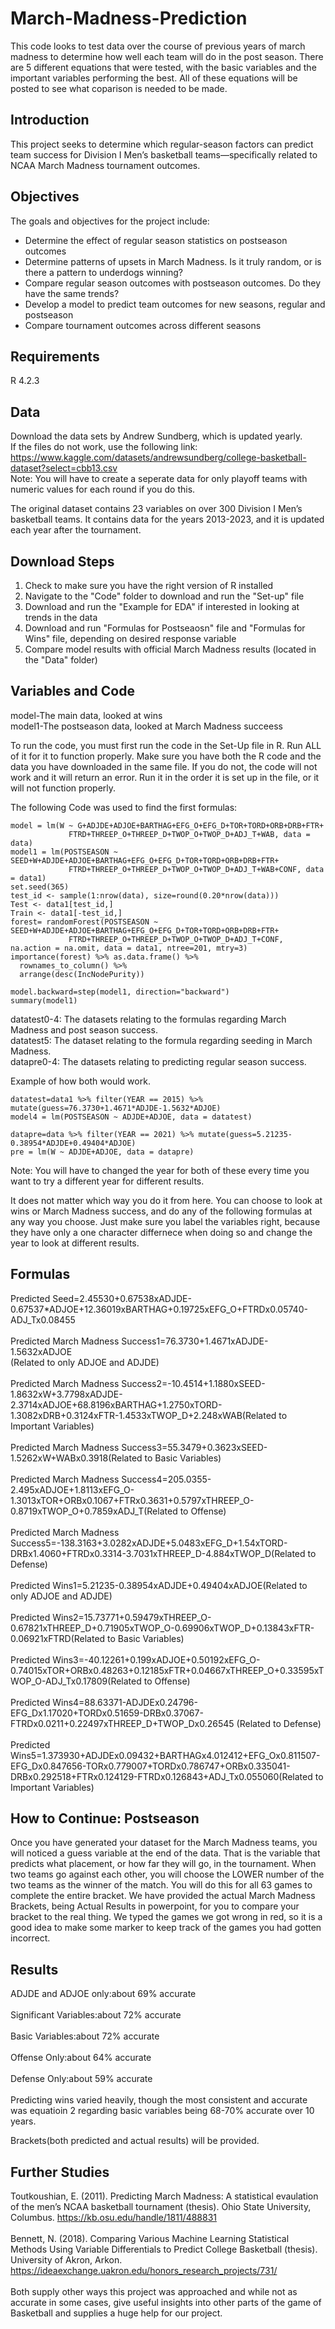 # March-Madness-Prediction
This code looks to test data over the course of previous years of march madness to determine how well each team will do in the post season. 
There are 5 different equations that were tested, with the basic variables and the important variables performing the best.
All of these equations will be posted to see what coparison is needed to be made. 

## Introduction 
This project seeks to determine which regular-season factors can predict team success for Division I Men’s basketball teams—specifically related to NCAA March Madness tournament outcomes.

## Objectives 
The goals and objectives for the project include:
- Determine the effect of regular season statistics on postseason outcomes
- Determine patterns of upsets in March Madness. Is it truly random, or is there a pattern to underdogs winning?
- Compare regular season outcomes with postseason outcomes. Do they have the same trends?
- Develop a model to predict team outcomes for new seasons, regular and postseason
- Compare tournament outcomes across different seasons

## Requirements
R 4.2.3

## Data
Download the data sets by Andrew Sundberg, which is updated yearly. <br>
If the files do not work, use the following link: https://www.kaggle.com/datasets/andrewsundberg/college-basketball-dataset?select=cbb13.csv <br>
Note: You will have to create a seperate data for only playoff teams with numeric values for each round if you do this.

The original dataset contains 23 variables on over 300 Division I Men’s basketball teams. It contains data for the years 2013-2023, and it is updated each year after the tournament. 

## Download Steps 
1. Check to make sure you have the right version of R installed
2. Navigate to the "Code" folder to download and run the "Set-up" file
3. Download and run the "Example for EDA" if interested in looking at trends in the data
4. Download and run "Formulas for Postseaosn" file and "Formulas for Wins" file, depending on desired response variable
5. Compare model results with official March Madness results (located in the "Data" folder)

## Variables and Code
model-The main data, looked at wins <br>
model1-The postseason data, looked at March Madness succeess

To run the code, you must first run the code in the Set-Up file in R. Run ALL of it for it to function properly. Make sure you have both the R code and the data you have downloaded in the same file. If you do not, the code will not work and it will return an error. Run it in the order it is set up in the file, or it will not function properly.

The following Code was used to find the first formulas:
```
model = lm(W ~ G+ADJDE+ADJOE+BARTHAG+EFG_O+EFG_D+TOR+TORD+ORB+DRB+FTR+
             FTRD+THREEP_O+THREEP_D+TWOP_O+TWOP_D+ADJ_T+WAB, data = data)
model1 = lm(POSTSEASON ~ SEED+W+ADJDE+ADJOE+BARTHAG+EFG_O+EFG_D+TOR+TORD+ORB+DRB+FTR+
             FTRD+THREEP_O+THREEP_D+TWOP_O+TWOP_D+ADJ_T+WAB+CONF, data = data1)
set.seed(365)
test_id <- sample(1:nrow(data), size=round(0.20*nrow(data)))
Test <- data1[test_id,]
Train <- data1[-test_id,]
forest= randomForest(POSTSEASON ~ SEED+W+ADJDE+ADJOE+BARTHAG+EFG_O+EFG_D+TOR+TORD+ORB+DRB+FTR+
             FTRD+THREEP_O+THREEP_D+TWOP_O+TWOP_D+ADJ_T+CONF, na.action = na.omit, data = data1, ntree=201, mtry=3)
importance(forest) %>% as.data.frame() %>% 
  rownames_to_column() %>% 
  arrange(desc(IncNodePurity))

model.backward=step(model1, direction="backward")
summary(model1)
```

datatest0-4: The datasets relating to the formulas regarding March Madness and post season success. <br>
datatest5: The dataset relating to the formula regarding seeding in March Madness. <br>
datapre0-4: The datasets relating to predicting regular season success. <br>

Example of how both would work.

```{r}
datatest=data1 %>% filter(YEAR == 2015) %>% mutate(guess=76.3730+1.4671*ADJDE-1.5632*ADJOE)
model4 = lm(POSTSEASON ~ ADJDE+ADJOE, data = datatest)
```

```{r}
datapre=data %>% filter(YEAR == 2021) %>% mutate(guess=5.21235-0.38954*ADJDE+0.49404*ADJOE)
pre = lm(W ~ ADJDE+ADJOE, data = datapre)
```
Note: You will have to changed the year for both of these every time you want to try a different year for different results.

It does not matter which way you do it from here. You can choose to look at wins or March Madness success, and do any of the following formulas at any way you choose. Just make sure you label the variables right, because they have only a one character differnece when doing so and change the year to look at different results.


## Formulas
Predicted Seed=2.45530+0.67538xADJDE-0.67537*ADJOE+12.36019xBARTHAG+0.19725xEFG_O+FTRDx0.05740-ADJ_Tx0.08455<br>
<br>
Predicted March Madness Success1=76.3730+1.4671xADJDE-1.5632xADJOE<br>(Related to only ADJOE and ADJDE) <br>
<br>
Predicted March Madness Success2=-10.4514+1.1880xSEED-1.8632xW+3.7798xADJDE-2.3714xADJOE+68.8196xBARTHAG+1.2750xTORD-1.3082xDRB+0.3124xFTR-1.4533xTWOP_D+2.248xWAB(Related to Important Variables)<br>
<br>
Predicted March Madness Success3=55.3479+0.3623xSEED-1.5262xW+WABx0.3918(Related to Basic Variables)<br>
<br>
Predicted March Madness Success4=205.0355-2.495xADJOE+1.8113xEFG_O-1.3013xTOR+ORBx0.1067+FTRx0.3631+0.5797xTHREEP_O-0.8719xTWOP_O+0.7859xADJ_T(Related to Offense)<br>
<br>
Predicted March Madness Success5=-138.3163+3.0282xADJDE+5.0483xEFG_D+1.54xTORD-DRBx1.4060+FTRDx0.3314-3.7031xTHREEP_D-4.884xTWOP_D(Related to Defense)<br>
<br>
Predicted Wins1=5.21235-0.38954xADJDE+0.49404xADJOE(Related to only ADJOE and ADJDE)<br>
<br>
Predicted Wins2=15.73771+0.59479xTHREEP_O-0.67821xTHREEP_D+0.71905xTWOP_O-0.69906xTWOP_D+0.13843xFTR-0.06921xFTRD(Related to Basic Variables) <br>
<br>
Predicted Wins3=-40.12261+0.199xADJOE+0.50192xEFG_O-0.74015xTOR+ORBx0.48263+0.12185xFTR+0.04667xTHREEP_O+0.33595xTWOP_O-ADJ_Tx0.17809(Related to Offense) <br>
<br>
Predicted Wins4=88.63371-ADJDEx0.24796-EFG_Dx1.17020+TORDx0.51659-DRBx0.37067-FTRDx0.0211+0.22497xTHREEP_D+TWOP_Dx0.26545 (Related to Defense) <br>
<br>
Predicted Wins5=1.373930+ADJDEx0.09432+BARTHAGx4.012412+EFG_Ox0.811507-EFG_Dx0.847656-TORx0.779007+TORDx0.786747+ORBx0.335041-DRBx0.292518+FTRx0.124129-FTRDx0.126843+ADJ_Tx0.055060(Related to Important Variables)

## How to Continue: Postseason
Once you have generated your dataset for the March Madness teams, you will noticed a guess variable at the end of the data. That is the variable that predicts what placement, or how far they will go, in the tournament. When two teams go against each other, you will choose the LOWER number of the two teams as the winner of the match. You will do this for all 63 games to complete the entire bracket. We have provided the actual March Madness Brackets, being Actual Results in powerpoint, for you to compare your bracket to the real thing. We typed the games we got wrong in red, so it is a good idea to make some marker to keep track of the games you had gotten incorrect.

## Results
ADJDE and ADJOE only:about 69% accurate <br>
<br>
Significant Variables:about  72% accurate <br>
<br>
Basic Variables:about 72% accurate <br>
<br>
Offense Only:about 64% accurate <br>
<br>
Defense Only:about 59% accurate <br>
<br>
Predicting wins varied heavily, though the most consistent and accurate was equatioin 2 regarding basic variables being 68-70% accurate over 10 years. <br>

Brackets(both predicted and actual results) will be provided.

## Further Studies
Toutkoushian, E. (2011). Predicting March Madness: A statistical evaulation of the men’s NCAA basketball tournament (thesis). Ohio State University, Columbus. https://kb.osu.edu/handle/1811/488831 <br>
<br>
Bennett, N. (2018). Comparing Various Machine Learning Statistical Methods Using Variable Differentials to Predict College Basketball (thesis). University of Akron, Arkon. https://ideaexchange.uakron.edu/honors_research_projects/731/ <br>
<br>
Both supply other ways this project was approached and while not as accurate in some cases, give useful insights into other parts of the game of Basketball and supplies a huge help for our project.
